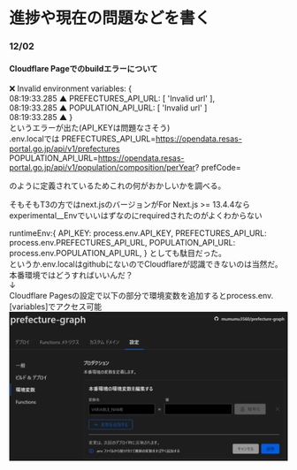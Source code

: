 # 進捗や現在の問題などを書く

### 12/02 
#### Cloudflare Pageでのbuildエラーについて
❌ Invalid environment variables: {     
08:19:33.285	▲  PREFECTURES_API_URL: [ 'Invalid url' ],      
08:19:33.285	▲  POPULATION_API_URL: [ 'Invalid url' ]        
08:19:33.285	▲  }        
というエラーが出た(API_KEYは問題なさそう)       
.env.localでは
PREFECTURES_API_URL=https://opendata.resas-portal.go.jp/api/v1/prefectures      
POPULATION_API_URL=https://opendata.resas-portal.go.jp/api/v1/population/composition/perYear?   prefCode=

のように定義されているためこれの何がおかしいかを調べる。

そもそもT3の方ではnext.jsのバージョンがFor Next.js >= 13.4.4なら        
experimental__Envでいいはずなのにrequiredされたのがよくわからない

runtimeEnv:{
        API_KEY: process.env.API_KEY,
        PREFECTURES_API_URL: process.env.PREFECTURES_API_URL,
        POPULATION_API_URL: process.env.POPULATION_API_URL,
   }
としても駄目だった。        
というか.env.localはgithubにないのでCloudflareが認識できないのは当然だ。
本番環境ではどうすればいいんだ？        
↓       
Cloudflare Pagesの設定で以下の部分で環境変数を追加するとprocess.env.[variables]でアクセス可能       
![Alt text](image.png)